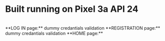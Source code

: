 # Built running on Pixel 3a API 24
<br>
**LOG IN page:** dummy credantials validation
**REGISTRATION page:** dummy credantials validation
**HOME page:**
